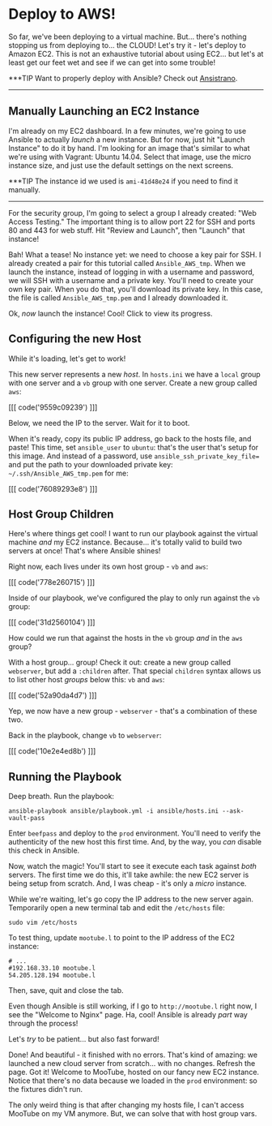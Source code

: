 # Deploy to AWS!

So far, we've been deploying to a virtual machine. But... there's nothing stopping
us from deploying to... the CLOUD! Let's try it - let's deploy to Amazon EC2. This
is not an exhaustive tutorial about using EC2... but let's at least get our feet wet
and see if we can get into some trouble!

***TIP
Want to properly deploy with Ansible? Check out [Ansistrano][ansistrano].
***

## Manually Launching an EC2 Instance

I'm already on my EC2 dashboard. In a few minutes, we're going to use Ansible
to actually *launch* a new instance. But for now, just hit "Launch Instance" to
do it by hand. I'm looking for an image that's similar to what we're using with
Vagrant: Ubuntu 14.04. Select that image, use the micro instance size, and just
use the default settings on the next screens.

***TIP
The instance id we used is `ami-41d48e24` if you need to find it manually.
***

For the security group, I'm going to select a group I already created: "Web Access
Testing." The important thing is to allow port 22 for SSH and ports 80 and 443
for web stuff. Hit "Review and Launch", then "Launch" that instance!

Bah! What a tease! No instance yet: we need to choose a key pair for SSH. I already
created a pair for this tutorial called `Ansible_AWS_tmp`. When we launch the instance,
instead of logging in with a username and password, we will SSH with a username and
a private key. You'll need to create your own key pair. When you do that, you'll
download its private key. In this case, the file is called `Ansible_AWS_tmp.pem`
and I already downloaded it.

Ok, *now* launch the instance! Cool! Click to view its progress.

## Configuring the new Host

While it's loading, let's get to work!

This new server represents a new *host*. In `hosts.ini` we have a `local` group
with one server and a `vb` group with one server. Create a new group called `aws`:

[[[ code('9559c09239') ]]]

Below, we need the IP to the server. Wait for it to boot.

When it's ready, copy its public IP address, go back to the hosts file, and paste!
This time, set `ansible_user` to `ubuntu`: that's the user that's setup for this
image. And instead of a password, use `ansible_ssh_private_key_file=` and
put the path to your downloaded private key: `~/.ssh/Ansible_AWS_tmp.pem` for me:

[[[ code('76089293e8') ]]]

## Host Group Children

Here's where things get cool! I want to run our playbook against the virtual machine
*and* my EC2 instance. Because... it's totally valid to build two servers at once!
That's where Ansible shines!

Right now, each lives under its own host group - `vb` and `aws`:

[[[ code('778e260715') ]]]

Inside of our playbook, we've configured the play to only run against the `vb` group:

[[[ code('31d2560104') ]]]

How could we run that against the hosts in the `vb` group *and* in the `aws` group?

With a host group... group! Check it out: create a new group called `webserver`,
but add a `:children` after. That special `children` syntax allows us to list other
host *groups* below this: `vb` and `aws`:

[[[ code('52a90da4d7') ]]]

Yep, we now have a new group - `webserver` - that's a combination of these two.

Back in the playbook, change `vb` to `webserver`:

[[[ code('10e2e4ed8b') ]]]

## Running the Playbook

Deep breath. Run the playbook:

```terminal
ansible-playbook ansible/playbook.yml -i ansible/hosts.ini --ask-vault-pass
```

Enter `beefpass` and deploy to the `prod` environment. You'll need to verify the
authenticity of the new host this first time. And, by the way, you *can* disable
this check in Ansible.

Now, watch the magic! You'll start to see it execute each task against *both* servers.
The first time we do this, it'll take awhile: the new EC2 server is being setup
from scratch. And, I was cheap - it's only a *micro* instance.

While we're waiting, let's go copy the IP address to the new server again. Temporarily
open a new terminal tab and edit the `/etc/hosts` file:

```terminal
sudo vim /etc/hosts
```

To test thing, update `mootube.l` to point to the IP address of the EC2 instance:

```text
# ...
#192.168.33.10 mootube.l
54.205.128.194 mootube.l
```

Then, save, quit and close the tab.

Even though Ansible is still working, if I go to `http://mootube.l` right now, I
see the "Welcome to Nginx" page. Ha, cool! Ansible is already *part* way through
the process!

Let's *try* to be patient... but also fast forward!

Done! And beautiful - it finished with no errors. That's kind of amazing: we launched
a new cloud server from scratch... with no changes. Refresh the page. Got it! Welcome
to MooTube, hosted on our fancy new EC2 instance. Notice that there's no data because
we loaded in the `prod` environment: so the fixtures didn't run.

The only weird thing is that after changing my hosts file, I can't access MooTube
on my VM anymore. But, we can solve that with host group vars.


[ansistrano]: https://github.com/ansistrano/deploy
